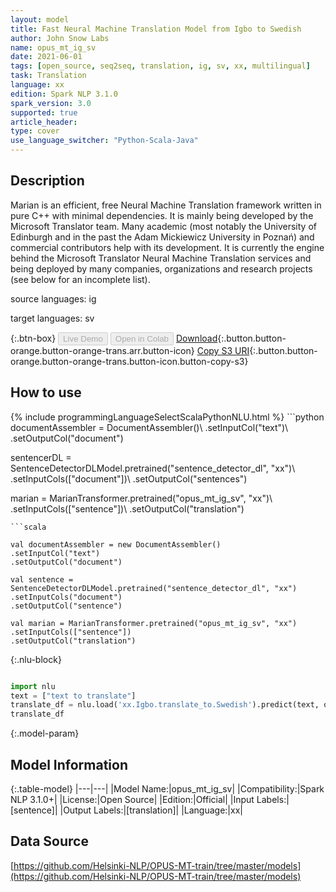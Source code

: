 ```yaml
---
layout: model
title: Fast Neural Machine Translation Model from Igbo to Swedish
author: John Snow Labs
name: opus_mt_ig_sv
date: 2021-06-01
tags: [open_source, seq2seq, translation, ig, sv, xx, multilingual]
task: Translation
language: xx
edition: Spark NLP 3.1.0
spark_version: 3.0
supported: true
article_header:
type: cover
use_language_switcher: "Python-Scala-Java"
---
```


## Description

Marian is an efficient, free Neural Machine Translation framework written in pure C++ with minimal dependencies. It is mainly being developed by the Microsoft Translator team. Many academic (most notably the University of Edinburgh and in the past the Adam Mickiewicz University in Poznań) and commercial contributors help with its development.
It is currently the engine behind the Microsoft Translator Neural Machine Translation services and being deployed by many companies, organizations and research projects (see below for an incomplete list).

source languages: ig

target languages: sv

{:.btn-box}
<button class="button button-orange" disabled>Live Demo</button>
<button class="button button-orange" disabled>Open in Colab</button>
[Download](https://s3.amazonaws.com/auxdata.johnsnowlabs.com/public/models/opus_mt_ig_sv_xx_3.1.0_2.4_1622554730678.zip){:.button.button-orange.button-orange-trans.arr.button-icon}
[Copy S3 URI](s3://auxdata.johnsnowlabs.com/public/models/opus_mt_ig_sv_xx_3.1.0_2.4_1622554730678.zip){:.button.button-orange.button-orange-trans.button-icon.button-copy-s3}

## How to use



<div class="tabs-box" markdown="1">
{% include programmingLanguageSelectScalaPythonNLU.html %}
```python
documentAssembler = DocumentAssembler()\ 
.setInputCol("text")\ 
.setOutputCol("document")

sentencerDL = SentenceDetectorDLModel.pretrained("sentence_detector_dl", "xx")\ 
.setInputCols(["document"])\ 
.setOutputCol("sentences")

marian = MarianTransformer.pretrained("opus_mt_ig_sv", "xx")\ 
.setInputCols(["sentence"])\ 
.setOutputCol("translation")
```
```scala

val documentAssembler = new DocumentAssembler()
.setInputCol("text")
.setOutputCol("document")

val sentence = SentenceDetectorDLModel.pretrained("sentence_detector_dl", "xx")
.setInputCols("document")
.setOutputCol("sentence")

val marian = MarianTransformer.pretrained("opus_mt_ig_sv", "xx")
.setInputCols(["sentence"])
.setOutputCol("translation")
```

{:.nlu-block}
```python

import nlu
text = ["text to translate"]
translate_df = nlu.load('xx.Igbo.translate_to.Swedish').predict(text, output_level='sentence')
translate_df
```
</div>

{:.model-param}
## Model Information

{:.table-model}
|---|---|
|Model Name:|opus_mt_ig_sv|
|Compatibility:|Spark NLP 3.1.0+|
|License:|Open Source|
|Edition:|Official|
|Input Labels:|[sentence]|
|Output Labels:|[translation]|
|Language:|xx|

## Data Source

[https://github.com/Helsinki-NLP/OPUS-MT-train/tree/master/models](https://github.com/Helsinki-NLP/OPUS-MT-train/tree/master/models)